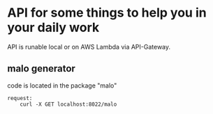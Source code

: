 # API for some things to help you in your daily work
API is runable local or on AWS Lambda via API-Gateway.

## malo generator
code is located in the package "malo"

    request: 
        curl -X GET localhost:8022/malo